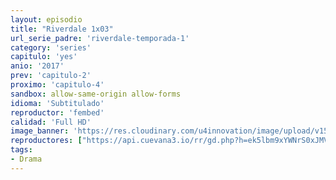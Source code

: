 ```yaml
---
layout: episodio
title: "Riverdale 1x03"
url_serie_padre: 'riverdale-temporada-1'
category: 'series'
capitulo: 'yes'
anio: '2017'
prev: 'capitulo-2'
proximo: 'capitulo-4'
sandbox: allow-same-origin allow-forms
idioma: 'Subtitulado'
reproductor: 'fembed'
calidad: 'Full HD'
image_banner: 'https://res.cloudinary.com/u4innovation/image/upload/v1565152608/maxresdefault-min_vy9nnj.jpg'
reproductores: ["https://api.cuevana3.io/rr/gd.php?h=ek5lbm9xYWNrS0xJMVp5b21KREk0dFBLbjVkaHhkRGdrOG1jbnBpUnhhS1Z4b1NoWTdTNjE5T2xvWkZqazdpbXk3aDdhSTNFMDd5dHQ1MW9qSmU0NXRpU3FadVkyUT09"]
tags:
- Drama
---
```












